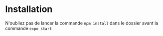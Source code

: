 # Installation

N'oubliez pas de lancer la commande `npm install` dans le dossier avant la commande `expo start`